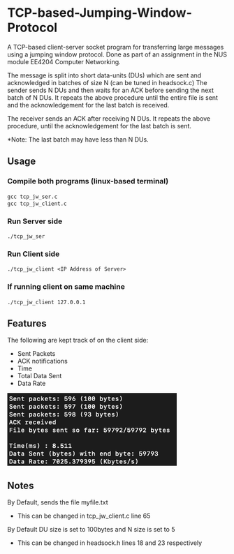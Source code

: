 # TCP-based-Jumping-Window-Protocol
A TCP-based client-server socket program for transferring large messages using a jumping window protocol. Done as part of an assignment in the NUS module EE4204 Computer Networking. 

The message is split into short data-units (DUs) which are sent and acknowledged in batches of size N (can be tuned in headsock.c) The sender sends N DUs and then waits for an ACK before sending the next batch of N DUs. It repeats the above procedure until the entire file is sent and the acknowledgement for the last batch is received. 

The receiver sends an ACK after receiving N DUs. It repeats the above procedure, until the acknowledgement for the last batch is sent. 

*Note: The last batch may have less than N DUs.

## Usage 

### Compile both programs (linux-based terminal)

 ```
 gcc tcp_jw_ser.c
 gcc tcp_jw_client.c
 ```

### Run Server side

```
./tcp_jw_ser
```

### Run Client side

```
./tcp_jw_client <IP Address of Server>
```
### If running client on same machine

```
./tcp_jw_client 127.0.0.1
```

## Features
The following are kept track of on the client side:
- Sent Packets
- ACK notifications
- Time
- Total Data Sent
- Data Rate

![](/sample.png) 

## Notes
By Default, sends the file myfile.txt
- This can be changed in tcp_jw_client.c line 65
       
By Default DU size is set to 100bytes and N size is set to 5
- This can be changed in headsock.h lines 18 and 23 respectively
